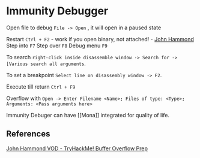 # Immunity Debugger

Open file to debug `File -> Open` , it will open in a paused state

Restart `Ctrl + F2` - work if you open binary, not attached! - [John Hammond](https://www.youtube.com/watch?v=eLIRjcI5eYU)
	Step into  `F7`
	Step over `F8`
Debug menu `F9`


To search `right-click inside disassemble window -> Search for -> [Various search all arguments`.

To set a breakpoint `Select line on disassembly window -> F2`.

Execute till return `Ctrl + F9`

Overflow with `Open -> Enter Filename <Name>; Files of type: <Type>; Arguments: <Pass arguments here> `

Immunity Debuger can have [[Mona]] integrated for quality of life.



## References

[John Hammond VOD - TryHackMe! Buffer Overflow Prep](https://www.youtube.com/watch?v=eLIRjcI5eYU)